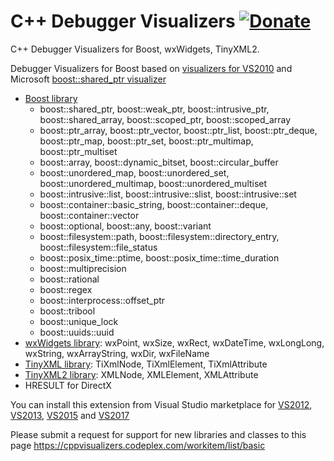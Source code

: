 C++ Debugger Visualizers [![Donate][1]][2]
========================

C++ Debugger Visualizers for Boost, wxWidgets, TinyXML2.

Debugger Visualizers for Boost based on [visualizers for VS2010](https://svn.boost.org/trac/boost/wiki/DebuggerVisualizers) and
Microsoft [boost::shared_ptr visualizer](http://archive.msdn.microsoft.com/boostsharedptrvis)

* [Boost library](http://www.boost.org/)
    * boost::shared_ptr, boost::weak_ptr, boost::intrusive_ptr, boost::shared_array, boost::scoped_ptr, boost::scoped_array
    * boost::ptr_array, boost::ptr_vector, boost::ptr_list, boost::ptr_deque, boost::ptr_map, boost::ptr_set, boost::ptr_multimap, boost::ptr_multiset
    * boost::array, boost::dynamic_bitset, boost::circular_buffer
    * boost::unordered_map, boost::unordered_set, boost::unordered_multimap, boost::unordered_multiset
    * boost::intrusive::list, boost::intrusive::slist, boost::intrusive::set
    * boost::container::basic_string, boost::container::deque, boost::container::vector
    * boost::optional, boost::any, boost::variant
    * boost::filesystem::path, boost::filesystem::directory_entry, boost::filesystem::file_status
    * boost::posix_time::ptime, boost::posix_time::time_duration
    * boost::multiprecision
    * boost::rational
    * boost::regex
    * boost::interprocess::offset_ptr
    * boost::tribool
    * boost::unique_lock
    * boost::uuids::uuid
* [wxWidgets library](http://www.wxwidgets.org/): wxPoint, wxSize, wxRect, wxDateTime, wxLongLong, wxString, wxArrayString, wxDir, wxFileName
* [TinyXML library](http://www.grinninglizard.com/tinyxml/): TiXmlNode, TiXmlElement, TiXmlAttribute
* [TinyXML2 library](http://www.grinninglizard.com/tinyxml2/index.html): XMLNode, XMLElement, XMLAttribute
* HRESULT for DirectX

You can install this extension from Visual Studio marketplace for [VS2012](https://marketplace.visualstudio.com/items?itemName=ArkadyShapkin.CDebuggerVisualizersforVS2012), [VS2013](https://marketplace.visualstudio.com/items?itemName=ArkadyShapkin.CDebuggerVisualizersforVS2013), [VS2015](https://marketplace.visualstudio.com/items?itemName=ArkadyShapkin.CDebuggerVisualizersforVS2015) and [VS2017](https://marketplace.visualstudio.com/items?itemName=ArkadyShapkin.CDebuggerVisualizersforVS2017)

Please submit a request for support for new libraries and classes to this page https://cppvisualizers.codeplex.com/workitem/list/basic

[1]: https://www.paypalobjects.com/en_GB/i/btn/btn_donate_LG.gif
[2]: https://www.paypal.com/cgi-bin/webscr?cmd=_donations&business=N3QTYHP9LH6UY&lc=RU&item_name=C%2b%2b%20Debugger%20Visualizers&item_number=CPPDebuggerVisualizers&currency_code=USD&bn=PP%2dDonationsBF%3abtn_donate_LG%2egif%3aNonHosted
